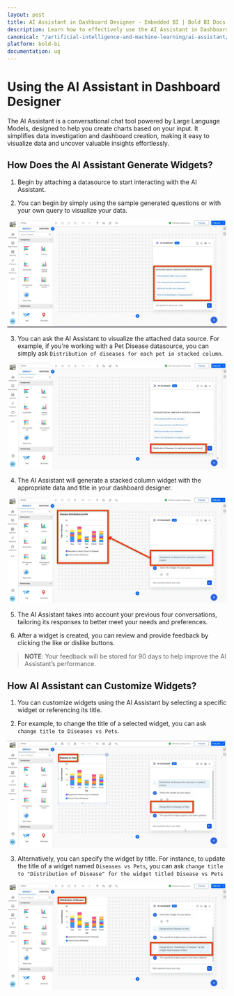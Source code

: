 ```yaml
---
layout: post
title: AI Assistant in Dashboard Designer - Embedded BI | Bold BI Docs
description: Learn how to effectively use the AI Assistant in Dashboard Designer, including various use cases that enhance your data visualization experience.
canonical: "/artificial-intelligence-and-machine-learning/ai-assistant/ai-assistant-dashboard-designer/"
platform: bold-bi
documentation: ug
---
```


# Using the AI Assistant in Dashboard Designer

The AI Assistant is a conversational chat tool powered by Large Language Models, designed to help you create charts based on your input. It simplifies data investigation and dashboard creation, making it easy to visualize data and uncover valuable insights effortlessly.

## How Does the AI Assistant Generate Widgets?

1. Begin by attaching a datasource to start interacting with the AI Assistant.

2. You can begin by simply using the sample generated questions or with your own query to visualize your data.

![AI-Assistant](/static/assets/artificial-intelligence-and-machine-learning/images/ai-assistant/relevant-question-designer.png)


3. You can ask the AI Assistant to visualize the attached data source. For example, if you're working with a Pet Disease datasource, you can simply ask `Distribution of diseases for each pet in stacked column`.

![AI-Assistant-Input-Query](/static/assets/artificial-intelligence-and-machine-learning/images/ai-assistant/query-designer.png)

4. The AI Assistant will generate a stacked column widget with the appropriate data and title in your dashboard designer.

![AI-Assistant-Widget-Creation](/static/assets/artificial-intelligence-and-machine-learning/images/ai-assistant/create-widget-designer.png)

5. The AI Assistant takes into account your previous four conversations, tailoring its responses to better meet your needs and preferences.

6. After a widget is created, you can review and provide feedback by clicking the like or dislike buttons.

>**NOTE**: Your feedback will be stored for 90 days to help improve the AI Assistant’s performance.

## How AI Assistant can Customize Widgets?

1. You can customize widgets using the AI Assistant by selecting a specific widget or referencing its title.

2. For example, to change the title of a selected widget, you can ask `change title to Diseases vs Pets`.

![AI-Assistant-Property-Update-Method1](/static/assets/artificial-intelligence-and-machine-learning/images/ai-assistant/property-update-1.png)

3. Alternatively, you can specify the widget by title. For instance, to update the title of a widget named `Diseases vs Pets`, you can ask `change title to "Distribution of Disease" for the widget titled Disease vs Pets`

![AI-Assistant-Property-Update-Method2](/static/assets/artificial-intelligence-and-machine-learning/images/ai-assistant/property-update-2.png)